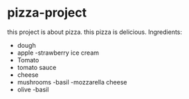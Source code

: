 # pizza-project
this project is about pizza. this pizza is delicious.
Ingredients:
- dough
- apple
-strawberry ice cream
- Tomato
- tomato sauce
- cheese
- mushrooms
-basil
-mozzarella cheese
- olive
-basil